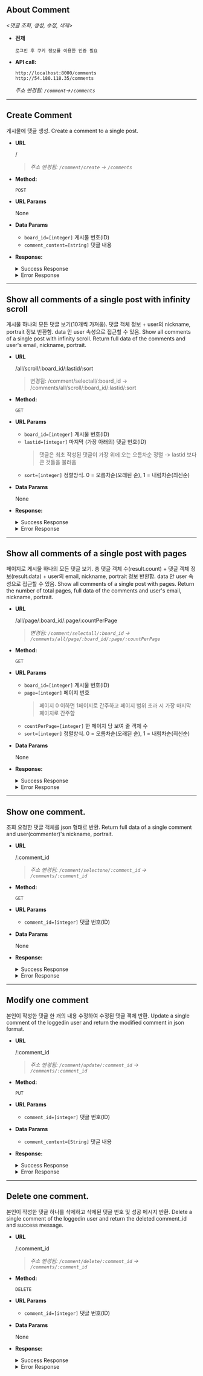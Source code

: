 ## About Comment

  <_댓글 조회, 생성, 수정, 삭제_>
  * **전제**
    ```
    로그인 후 쿠키 정보를 이용한 인증 필요
    ```

* **API call:**
    ```
    http://localhost:8000/comments
    http://54.180.118.35/comments
    ```
  *주소 변경됨: `/comment`->`/comments`*


----
**Create Comment**
----
게시물에 댓글 생성.
Create a comment to a single post.

* **URL**
  
  /
  >*주소 변경됨: `/comment/create` -> `/comments`*

* **Method:**

  `POST`
  
*  **URL Params**
    
    None

* **Data Params**
    * `board_id=[integer]` 게시물 번호(ID)
    * `comment_content=[string]` 댓글 내용

* **Response:**
    <details>
    <summary>Success Response</summary>
    <div markdown="1">

    **Code:** 201 
    **Content:** 사용자 정보 및 사용자가 생성한 댓글 객체 반환<br/>

    * **Sample request JSON data:**
    ```json
    {
        "success": true,
        "data": {
            "user": {
                "user_uid": "sdfgh^&^$%@@#qrwgsh@%%uiukjhht%&iujhgfe%y&iuyhgfd",
                "email": "test@naver.com",
                "nickname": "test",
                "portrait": "",
                "introduction": ""
            },
            "comment": {
                "confirm": false,
                "id": 40,
                "fk_board_id": 10,
                "fk_user_uid": "sdfgh^&^$%@@#qrwgsh@%%uiukjhht%&iujhgfe%y&iuyhgfdq",
                "comment_content": "content",
                "updatedAt": "2020-01-01T09:12:20.178Z",
                "createdAt": "2020-01-01T09:12:20.178Z"
            }
        },
        "message": "댓글 생성 완료"
    }
    ```
    </div>
    </details>
    <details>
    <summary>Error Response</summary>
    <div markdown="1">

    * **Code:** 403 FORBIDDEN : 댓글 내용(comment_content)값이 비어있을 때 <br />
    **Content:** 
     ```json
    {
        "success": false,
        "data": "NONE",
        "message": "댓글 생성 실패: 댓글 내용(comment_content)는 반드시 입력해야 합니다."
    }
    ```

  * **Code:** 401 UNAUTHORIZED : 게시물 작성자 혹은 조언자가 아닌 사람이 댓글 작성 시도할 때(권한 없음) <br />
    **Content:** 
     ```json
    {
        "success": false,
        "data": "",
        "message": "댓글 작성 실패: 게시물 주인 및 조언자만 댓글을 작성할 수 있습니다."
    }
    ```

  * **Code:** 404 NOT FOUND : 존재하지 않는 게시물에 댓글 작성 시도할 때 <br />
    **Content:** 
     ```json
    {
        "success": false,
        "data": "",
        "message": "댓글 작성 실패: 존재하지 않는 게시물입니다."
    }
    ```
    </div>
    </details>  



---
**Show all comments of a single post with infinity scroll**
----
게시물 하나의 모든 댓글 보기(10개씩 가져옴). 댓글 객체 정보 + user의 nickname, portrait 정보 반환함. data 안 user 속성으로 접근할 수 있음.
Show all comments of a single post with infinity scroll. Return full data of the comments and user's email, nickname, portrait.

* **URL**

  /all/scroll/:board_id/:lastid/:sort
  > 변경됨: /comment/selectall/:board_id -> /comments/all/scroll/:board_id/:lastid/:sort
  

* **Method:**

  `GET`
  
*  **URL Params**

   * `board_id=[integer]` 게시물 번호(ID)
   * `lastid=[integer]` 마지막 (가장 아래의) 댓글 번호(ID)
        > 댓글은 최초 작성된 댓글이 가장 위에 오는 오름차순 정렬 -> lastid 보다 큰 것들을 불러옴
   * `sort=[integer]` 정렬방식. 0 = 오름차순(오래된 순), 1 = 내림차순(최신순)

* **Data Params**

    None

* **Response:**

    <details>
    <summary>Success Response</summary>
    <div markdown="1">

    * **Code:** 200
        **Content:** 해당 게시물의 모든 댓글(10개씩) 불러오기<br/>

        * **Sample response JSON data:**

        ```json
        {
            "success": true,
            "data": [
                {
                    "id": 3,
                    "comment_content": "3333-111",
                    "confirm": false,
                    "createdAt": "2019-12-31T07:07:06.000Z",
                    "updatedAt": "2019-12-31T07:07:06.000Z",
                    "deletedAt": null,
                    "fk_user_uid": "$2b$12$RCxSlT27FkieRFlulGF1uuE64BzKWVcF9r/SrssGRoD.wr8wjqrk6",
                    "fk_board_id": 3,
                    "user": {
                        "email":"a",
                        "nickname": "marge_222",
                        "portrait": "1576479564662round_logo_512px_dark.png"
                    }
                },
                {
                    "id": 4,
                    "comment_content": "3333-222",
                    "confirm": false,
                    "createdAt": "2019-12-31T07:07:24.000Z",
                    "updatedAt": "2019-12-31T07:07:24.000Z",
                    "deletedAt": null,
                    "fk_user_uid": "$2b$12$RCxSlT27FkieRFlulGF1uuE64BzKWVcF9r/SrssGRoD.wr8wjqrk6",
                    "fk_board_id": 3,
                    "user": {
                        "email":"a",
                        "nickname": "marge_222",
                        "portrait": "1576479564662round_logo_512px_dark.png"
                    }
                },
                {
                    "id": 5,
                    "comment_content": "3333-333",
                    "confirm": false,
                    "createdAt": "2019-12-31T07:07:28.000Z",
                    "updatedAt": "2019-12-31T07:07:28.000Z",
                    "deletedAt": null,
                    "fk_user_uid": "$2b$12$RCxSlT27FkieRFlulGF1uuE64BzKWVcF9r/SrssGRoD.wr8wjqrk6",
                    "fk_board_id": 3,
                    "user": {
                        "email":"a",
                        "nickname": "marge_222",
                        "portrait": "1576479564662round_logo_512px_dark.png"
                    }
                }
            ],
            "message": "해당 게시물의 전체 댓글 조회 성공",
            "sort": "ASCENDING"
        }
        ```

      * **Code:** 200
        **Content:** 조회 요청했으나 댓글이 하나도 없을 때<br/>

        * **Sample request JSON data:**
        ```json
            {
                "success": true,
                "data": "",
                "message": "해당 게시물에 댓글이 없습니다."
            }
        ```

        **Content:** 조회 요청했으나 더 이상 불러올 댓글이 하나도 없을 때<br/>

        * **Sample request JSON data:**
        ```json
            {
                "success": true,
                "data": "",
                "message": "더 이상 불러올 댓글이 없습니다."
            }
        ```
    </div>
    </details>

    <details>
    <summary>Error Response</summary>
    <div markdown="1">

    * **Code:** 존재하지 않는 게시물의 댓글들을 조회하려고 할 때<br/>
        **Content:** 
        ```json
            {
                "success": false,
                "data": "",
                "message": "존재하지 않는 게시물의 댓글은 조회할 수 없습니다."
            }
        ```

    </div>
    </details>

---
**Show all comments of a single post with pages**
----
페이지로 게시물 하나의 모든 댓글 보기. 총 댓글 객체 수(result.count) + 댓글 객체 정보(result.data) + user의 email, nickname, portrait 정보 반환함. data 안 user 속성으로 접근할 수 있음.
Show all comments of a single post with pages. Return the number of total pages, full data of the comments and user's email, nickname, portrait.

* **URL**

  /all/page/:board_id/:page/:countPerPage
  >*변경됨: `/comment/selectall/:board_id` -> `/comments/all/page/:board_id/:page/:countPerPage`*
  

* **Method:**

  `GET`
  
*  **URL Params**

   * `board_id=[integer]` 게시물 번호(ID)
   * `page=[integer]` 페이지 번호
        > 페이지 0 이하면 1페이지로 간주하고 페이지 범위 초과 시 가장 마지막 페이지로 간주함
   * `countPerPage=[integer]` 한 페이지 당 보여 줄 객체 수
   * `sort=[integer]` 정렬방식. 0 = 오름차순(오래된 순), 1 = 내림차순(최신순)

* **Data Params**

    None

* **Response:**

    <details>
    <summary>Success Response</summary>
    <div markdown="1">

    * **Code:** 200
        **Content:** 해당 게시물의 모든 댓글 및 총 페이지 수(count) 불러오기<br/>

        * **Sample response JSON data:**

        ```json
        {
            "success": true,
            "data": [
                {
                    "id": 10,
                    "comment_content": "test_by2",
                    "confirm": false,
                    "createdAt": "2020-02-05T09:18:41.000Z",
                    "updatedAt": "2020-02-05T09:18:41.000Z",
                    "deletedAt": null,
                    "fk_user_uid": "$2b$12$IeUzBAMlvYWhLeKUM0LgLeyeCQa2c/1mbyCWiI89e8DHxwpaU78Qa",
                    "fk_board_id": 15,
                    "user": {
                        "email": "1",
                        "nickname": "aa",
                        "portrait": ""
                    }
                },
                {
                    "id": 11,
                    "comment_content": "test_by2",
                    "confirm": false,
                    "createdAt": "2020-02-05T09:18:42.000Z",
                    "updatedAt": "2020-02-05T09:18:42.000Z",
                    "deletedAt": null,
                    "fk_user_uid": "$2b$12$IeUzBAMlvYWhLeKUM0LgLeyeCQa2c/1mbyCWiI89e8DHxwpaU78Qa",
                    "fk_board_id": 15,
                    "user": {
                        "email": "1",
                        "nickname": "aa",
                        "portrait": ""
                    }
                }
            ],
            "message": "해당 게시물의 전체 댓글 조회 성공",
            "count": 5,
            "sort": "ASCENDING"
        }
        ```

      * **Code:** 200
        **Content:** 조회 요청했으나 댓글이 하나도 없을 때<br/>

        * **Sample request JSON data:**
        ```json
            {
                "success": true,
                "data": "",
                "message": "해당 게시물에 댓글이 없습니다."
            }
        ```
    </div>
    </details>

    <details>
    <summary>Error Response</summary>
    <div markdown="1">

    * **Code:** 존재하지 않는 게시물의 댓글들을 조회하려고 할 때<br/>
        **Content:** 
        ```json
            {
                "success": false,
                "data": "",
                "message": "존재하지 않는 게시물의 댓글은 조회할 수 없습니다."
            }
        ```

    </div>
    </details>

    

---
**Show one comment.**
----
조회 요청한 댓글 객체를 json 형태로 반환.
Return full data of a single comment and user(commenter)'s nickname, portrait.

* **URL**

  /:comment_id
    >*주소 변경됨: `/comment/selectone/:comment_id` -> `/comments/:comment_id`*

* **Method:**

  `GET`
  
*  **URL Params**

   * `comment_id=[integer]` 댓글 번호(ID)

* **Data Params**

    None

    <!--필요한 form field 명시 + 설명-->

* **Response:**

    <details>
    <summary>Success Response</summary>
    <div markdown="1">

    **Code:** 200
    **Content:** 조회 요청한 댓글 객체 반환<br/>
    **Sample request JSON data:**
    ```json
        {
            "success": true,
            "data": {
                "id": 5,
                "comment_content": "3333-333",
                "confirm": false,
                "createdAt": "2019-12-31T07:07:28.000Z",
                "updatedAt": "2019-12-31T07:07:28.000Z",
                "deletedAt": null,
                "fk_user_uid": "$2b$12$RCxSlT27FkieRFlulGF1uuE64BzKWVcF9r/SrssGRoD.wr8wjqrk6",
                "fk_board_id": 3,
                "user": {
                    "email":"a",
                    "nickname": "marge_222",
                    "portrait": "1576479564662round_logo_512px_dark.png"
                }
            },
            "message": "댓글 조회 성공"
        }
    ```

    </div>
    </details>

    <details>
    <summary>Error Response</summary>
    <div markdown="1">
      * **Code:** 존재하지 않는 댓글을 조회하려고 할 때<br/>
    **Content:** 
     ```json
    {
        "success": false,
        "data": "",
        "message": "댓글 조회 실패: 존재하지 않는 댓글입니다."
    }
    ```
    </div>
    </details>



---
**Modify one comment**
----
본인이 작성한 댓글 한 개의 내용 수정하여 수정된 댓글 객체 반환.
Update a single comment of the loggedin user and return the modified comment in json format.

* **URL**

  /:comment_id
  >*주소 변경됨: `/comment/update/:comment_id` -> `/comments/:comment_id`*

* **Method:**

  `PUT`
  
*  **URL Params**

   * `comment_id=[integer]` 댓글 번호(ID)
 
* **Data Params**
    
    * `comment_content=[String]` 댓글 내용


* **Response:**
    <details>
    <summary>Success Response</summary>
    <div markdown="1">

    * **Code:** 200
    **Content:** 수정된 댓글 객체 반환<br>
    * **Sample request JSON data:**
    ```json
        {
            "success": true,
            "data": {
                "id": 7,
                "comment_content": "edit_homer",
                "confirm": false,
                "createdAt": "2020-01-01T06:14:46.000Z",
                "updatedAt": "2020-01-01T06:16:34.262Z",
                "deletedAt": null,
                "fk_user_uid": "$2b$12$lUfAwWAZ73QNVqM7w3Iy.O//l3Mas0l7WEtsBJp3yuAqv2kitOeSS",
                "fk_board_id": 3
            },
            "message": "댓글 수정 성공"
        }
    ```
    </div>
    </details>
    <details>
    <summary>Error Response</summary>
    <div markdown="1">

    * **Code:** 403 FORBIDDEN : 댓글 내용(comment_content)값이 비어있을 때 <br />
    **Content:** 
     ```json
    {
        "success": false,
        "data": "NONE",
        "message": "댓글 수정 실패: 댓글 내용(comment_content)는 반드시 입력해야 합니다."
    }
    ```

  * **Code:** 401 UNAUTHORIZED : 본인의 댓글이 아닌 것을 수정하려고 할 때 <br />
    **Content:** 
     ```json
    {
        "success": false,
        "data": "NONE",
        "message": "댓글 수정 실패: 본인의 댓글만 수정할 수 있습니다."
    }
    ```

  * **Code:** 404 NOT FOUND : 존재하지 않는 댓글을 수정하려고 할 때 <br />
    **Content:** 
     ```json
    {
        "success": false,
        "data": "NONE",
        "message": "댓글 수정 실패: 존재하지 않는 댓글입니다."
    }
    ```
    </div>
    </details>



---
**Delete one comment.**
----
본인이 작성한 댓글 하나를 삭제하고 삭제된 댓글 번호 및 성공 메시지 반환.
Delete a single comment of the loggedin user and return the deleted comment_id and success message.

* **URL**

  /:comment_id
  >*주소 변경됨: `/comment/delete/:comment_id` -> `/comments/:comment_id`*

* **Method:**

  `DELETE`
  
*  **URL Params**

   * `comment_id=[integer]` 댓글 번호(ID)

* **Data Params**

    None

* **Response:**
    <details>
    <summary>Success Response</summary>
    <div markdown="1">

    **Code:** 200
    **Content:** 삭제된 댓글 번호, 해당 댓글이 포함된 게시물 번호 및 성공 메시지 반환<br>
    * **Sample request JSON data:**
    ```json
        {
            "success": true,
            "data": {
                "board_id": 4,
                "comment_id": "5"
            },
            "message": "댓글 삭제 성공"
        }
    ```
    </div>
    </details>
    <details>
    <summary>Error Response</summary>
    <div markdown="1">

    **Code:** 401 UNAUTHORIZED : 본인의 댓글이 아닌 것을 삭제하려고 할 때 <br />
    **Content:** 
     ```json
    {
        "success": false,
        "data": "NONE",
        "message": "댓글 삭제 실패: 본인의 댓글만 삭제할 수 있습니다."
    }
    ```

    **Code:** 404 NOT FOUND : 존재하지 않는 댓글을 삭제하려고 할 때 <br />
    **Content:** 
     ```json
    {
        "success": false,
        "data": "NONE",
        "message": "댓글 삭제 실패: 존재하지 않는 댓글입니다."
    }
    ```
    </div>
    </details>

